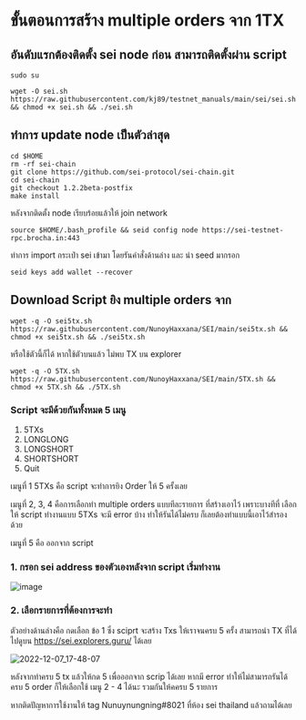 # ขั้นตอนการสร้าง multiple orders จาก 1TX

## อันดับแรกต้องติดตั้ง sei node ก่อน สามารถติดตั้งผ่าน script 

```
sudo su
```


```
wget -O sei.sh https://raw.githubusercontent.com/kj89/testnet_manuals/main/sei/sei.sh && chmod +x sei.sh && ./sei.sh
```


## ทำการ update node เป็นตัวล่าสุด
```
cd $HOME
rm -rf sei-chain
git clone https://github.com/sei-protocol/sei-chain.git
cd sei-chain
git checkout 1.2.2beta-postfix
make install
```

หลังจากติดตั้ง node เรียบร้อยแล้วให้ join network

```
source $HOME/.bash_profile && seid config node https://sei-testnet-rpc.brocha.in:443
```

ทำการ import กระเป๋า sei เข้ามา โดยรันคำสั่งด้านล่าง และ นำ seed มากรอก
```
seid keys add wallet --recover
```

## Download Script ยิง multiple orders จาก

```
wget -q -O sei5tx.sh https://raw.githubusercontent.com/NunoyHaxxana/SEI/main/sei5tx.sh && chmod +x sei5tx.sh && ./sei5tx.sh
```

หรือใช้ตัวนี้ก็ได้ หากใช้ตัวบนแล้ว ไม่พบ TX บน explorer 

```
wget -q -O 5TX.sh https://raw.githubusercontent.com/NunoyHaxxana/SEI/main/5TX.sh && chmod +x 5TX.sh && ./5TX.sh
```



### Script จะมีด้วยกันทั้งหมด 5 เมนู

1) 5TXs
2) LONGLONG
3) LONGSHORT
4) SHORTSHORT
5) Quit


เมนูที่ 1 5TXs คือ script จะทำการยิง Order ให้ 5 ครั้งเลย

เมนูที่ 2, 3, 4 คือการเลือกทำ multiple orders แบบทีละรายการ 
ที่สร้างเอาไว้ เพราะบางทีที่ เลือกให้ script ทำงานแบบ 5TXs จะมี error บ้าง ทำให้รันได้ไม่ครบ ก็เลยต้องทำแบบนี้เอาไว้สำรองด้วย

เมนูที่ 5 คือ ออกจาก script 

### 1. กรอก sei address ของตัวเองหลังจาก script เริ่มทำงาน 
![image](https://user-images.githubusercontent.com/83507970/205413847-bc1ec700-d239-4077-a78e-1b2ab9c4509f.png)





### 2. เลือกรายการที่ต้องการจะทำ 
ตัวอย่างด้านล่างคือ กดเลือก ข้อ 1 ซึ่ง sciprt จะสร้าง Txs ให้เราจนครบ 5 ครั้ง สามารถนำ TX ที่ได้ไปดูบน https://sei.explorers.guru/ ได้เลย

![2022-12-07_17-48-07](https://user-images.githubusercontent.com/83507970/206159486-21f88161-bc18-4578-b8d5-d944836b2cd1.gif)




หลังจากทำครบ 5 tx แล้วให้กด 5 เพื่อออกจาก scrip ได้เลย
หากมี error ทำให้ไม่สามารถรันได้ครบ 5 order ก็ให้เลือกใช้ เมนู 2 - 4 ได้นะ รวมกันให้คครบ 5 รายการ


หากติดปัญหาการใช้งานให้ tag Nunuynungning#8021 ที่ห้อง sei thailand แล้วถามได้เลย
